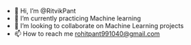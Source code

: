 - 👋 Hi, I’m @RitvikPant
- 🌱 I’m currently practicing Machine learning
- 🤝 I’m looking to collaborate on Machine Learning projects
- 📫 How to reach me rohitpant991040@gmail.com

<!---
RitvikPant/RitvikPant is a ✨ special ✨ repository because its `README.md` (this file) appears on your GitHub profile.
You can click the Preview link to take a look at your changes.
--->
